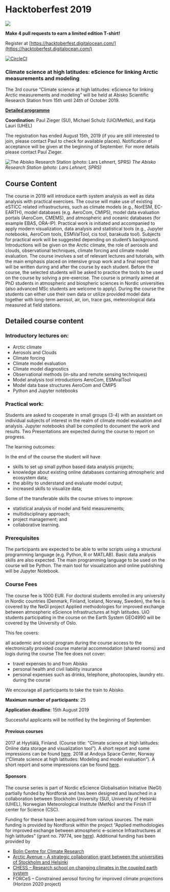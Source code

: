 
# Hacktoberfest 2019

[![](https://hacktoberfest.digitalocean.com/assets/logo-hf19-header-8245176fe235ab5d942c7580778a914110fa06a23c3d55bf40e2d061809d8785.svg)](https://hacktoberfest.digitalocean.com/)

**Make 4 pull requests to earn a limited edition T-shirt!**

Register at [https://hacktoberfest.digitalocean.com/](https://hacktoberfest.digitalocean.com/)

[![CircleCI](https://circleci.com/gh/NordicESMhub/NEGI-Abisko-2019.svg?style=svg&circle-token=708328c3d6428a29f49027f0a5e316fc32850dac)](https://circleci.com/gh/NordicESMhub/NEGI-Abisko-2019)

### Climate science at high latitudes: eScience for linking Arctic measurements and modeling

The 3rd course “Climate science at high latitudes: eScience for linking Arctic measurements and modeling” will be held at Abisko Scientific Research Station from 15th until 24th of October 2019.

**[Detailed programme](https://github.com/NordicESMhub/NEGI-Abisko-2019-private/raw/master/program/Abisko%20course%20schedule%20short%2020191019.pdf)**


**Coordination**: Paul Zieger (SU), Michael Schulz (UiO/MetNo), and Katja Lauri (UHEL)

The registration has ended August 15th, 2019 (if you are still interested to join, please contact Paul to check for available places). Notification of acceptance will be given at the beginning of September. For more details please contact Paul Zieger.


![The Abisko Research Station (photo: Lars Lehnert, SPRS)](https://www.aces.su.se/aces/wp-content/uploads/2019/05/abisko-naturvetenskapliga-station-lars-lehnert.jpg)
*The Abisko Research Station (photo: Lars Lehnert, SPRS)*

## Course Content
The course in 2019 will introduce earth system analysis as well as data analysis with practical exercises. The course will make use of existing eSTICC related infrastructures, such as climate models (e.g., NorESM, EC-EARTH), model databases (e.g. AeroCom, CMIP5), model data evaluation portals (AeroCom, CMEMS), and atmospheric and oceanic databases (for example EBAS, ORA-IP). Practical work is initiated and accompanied to apply modern visualization, data analysis and statistical tools (e.g., Jupyter notebooks, AeroCom tools, ESMValTool, cis tool, barakuda tool). Subjects for practical work will be suggested depending on student’s background. Introductions will be given on the Arctic climate, the role of aerosols and clouds, observational techniques, climate forcing and climate model evaluation. The course involves a set of relevant lectures and tutorials, with the main emphasis placed on intensive group work and a final report that will be written during and after the course by each student. Before the course, the selected students will be asked to practice the tools to be used on the course by solving a pre-exercise. The course is primarily aimed at PhD students in atmospheric and biospheric sciences in Nordic universities (also advanced MSc students are welcome to apply). During the course the students can either use their own data or utilize provided model data together with long-term aerosol, air, ion, trace gas, meteorological data measured at field stations.

## Detailed course content

### Introductory lectures on:

- Arctic climate
- Aerosols and Clouds
- Climate forcing
- Climate model evaluation
- Climate model diagnostics
- Observational methods (in-situ and remote sensing techniques)
- Model analysis tool introductions AeroCom, ESMvalTool
- Model data base structures AeroCom and CMIP5
- Python and Jupyter notebooks

### Practical work:

Students are asked to cooperate in small groups (3-4) with an assistant on individual subjects of interest in the realm of climate model evaluation and analysis. Jupyter notebooks shall be compiled to document the work and results. Two Presentations are expected during the course to report on progress.

The learning outcomes:

In the end of the course the student will have

- skills to set up small python based data analysis projects;
- knowledge about existing online databases containing atmospheric and ecosystem data;
- the ability to understand and evaluate model output;
- increased skills to visualize data;

Some of the transferable skills the course strives to improve:

- statistical analysis of model and field measurements;
- multidisciplinary approach;
- project management; and
- collaborative learning.

### Prerequisites

The participants are expected to be able to write scripts using a structural programming language (e.g. Python, R or MATLAB). Basic data analysis skills are also expected. The main programming language to be used on the course will be Python. The main tool for visualization and online publishing will be Jupyter Notebook.

### Course Fees

The course fee is 1000 EUR. 
For doctoral students enrolled in any university in Nordic countries (Denmark, Finland, Iceland, Norway, Sweden), the fee is covered by the NeGI project Applied methodologies for improved exchange between atmospheric eScience Infrastructures at high latitudes. UiO students participating in the course on the Earth System GEO4990 will be covered by the University of Oslo.

This fee covers:

all academic and social program during the course
access to the electronically provided course material
accommodation (shared rooms) and logis during the course
The fee does not cover:

- travel expenses to and from Abisko
- personal health and civil liability insurance
- personal expenses such as drinks, telephone, photocopies, laundry etc. during the course

We encourage all participants to take the train to Abisko.

**Maximum number of participants**: 25

**Application deadline**: 15th August 2019

Successful applicants will be notified by the beginning of September.

#### Previous courses
2017 at Hyytiälä, Finland. (Course title:  “Climate science at high latitudes: Online data storage and visualization tool”). A short report and some impressions can be found [here](https://www.aces.su.se/report-from-the-first-nordic-workshop-on-e-science-tools-for-climate-research/).
2018 at Andoya Space Center, Norway (“Climate science at high latitudes: Modeling and model evaluation”). A short report and some impressions can be found [here](https://www.aces.su.se/learning-new-e-science-tools-for-climate-research-in-norwegian-andoya/?highlight=NeGI).

#### Sponsors
The course series is part of Nordic eScience Globalisation Initiative (NeGI) partially funded by Nordforsk and has been designed and launched in a collaboration between Stockholm University (SU), University of Helsinki (UHEL), Norwegian Meteorological Institute (MetNo) and the Finish IT center for Science (CSC).

Funding for these have been acquired from various sources. The main funding is provided by Nordforsk within the project “Applied methodologies for improved exchange between atmospheric e-science Infrastructures at high latitudes” (grant no. 79774, see [here](https://www.nordforsk.org/en/programmes-and-projects/projects/applied-methodologies-for-improved-exchange-between-atmospheric-e-science-infrastructures-at-high-latitudes)). Additional funding has been provided by

- [Bolin Centre for Climate Research](https://bolin.su.se/index.php/education)
- [Arctic Avenue – A strategic collaboration grant between the universities of Stockholm and Helsinki](https://bolin.su.se/arcticavenue)
- [CHESS – Research school on changing climates in the coupled earth system](https://chess.w.uib.no/)
- FORCeS – Constrained aerosol forcing for improved climate projections (Horizon 2020 project)
